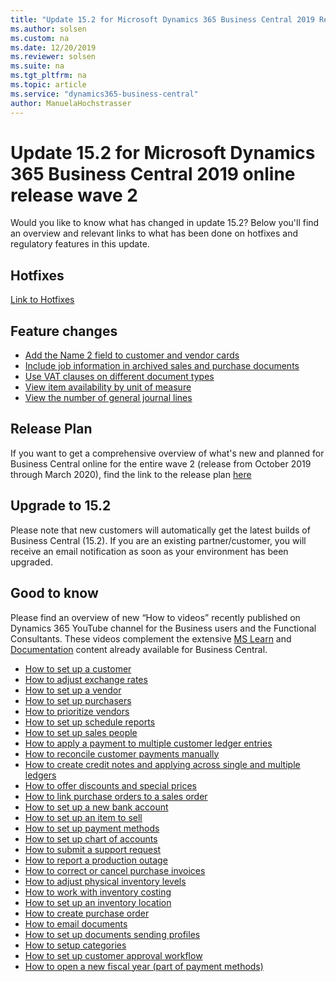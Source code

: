 ```yaml
---
title: "Update 15.2 for Microsoft Dynamics 365 Business Central 2019 Release Wave 2"
ms.author: solsen
ms.custom: na
ms.date: 12/20/2019
ms.reviewer: solsen
ms.suite: na
ms.tgt_pltfrm: na
ms.topic: article
ms.service: "dynamics365-business-central"
author: ManuelaHochstrasser
---
```


# Update 15.2 for Microsoft Dynamics 365 Business Central 2019 online release wave 2
Would you like to know what has changed in update 15.2? Below you'll find an overview and relevant links to what has been done on hotfixes and regulatory features in this update.

## Hotfixes
[Link to Hotfixes](https://support.microsoft.com/en-us/help/4533389)

## Feature changes
-	[Add the Name 2 field to customer and vendor cards](https://docs.microsoft.com/dynamics365-release-plan/2019wave2/dynamics365-business-central/add-name-2-field-customer-vendor-cards)
-	[Include job information in archived sales and purchase documents](https://docs.microsoft.com/dynamics365-release-plan/2019wave2/dynamics365-business-central/include-job-information-archived-sales-purchase-documents)
-	[Use VAT clauses on different document types](https://docs.microsoft.com/dynamics365-release-plan/2019wave2/dynamics365-business-central/use-vat-clauses-different-document-types)
-	[View item availability by unit of measure](https://docs.microsoft.com/dynamics365-release-plan/2019wave2/dynamics365-business-central/view-item-availability-unit-measure)
-	[View the number of general journal lines](https://docs.microsoft.com/dynamics365-release-plan/2019wave2/dynamics365-business-central/view-number-general-journal-lines)


## Release Plan
If you want to get a comprehensive overview of what's new and planned for Business Central online for the entire wave 2 (release from October 2019 through March 2020), find the link to the release plan [here](https://docs.microsoft.com/dynamics365-release-plan/2019wave2/dynamics365-business-central/planned-features) 

## Upgrade to 15.2
Please note that new customers will automatically get the latest builds of Business Central (15.2). If you are an existing partner/customer, you will receive an email notification as soon as your environment has been upgraded. 

## Good to know
Please find an overview of new “How to videos” recently published on Dynamics 365 YouTube channel for the Business users and the Functional Consultants. These videos complement the extensive [MS Learn](/learn/browse/?products=dynamics-business-central) and [Documentation](/dynamics365/business-central/index) content already available for Business Central.  

- [How to set up a customer](https://youtu.be/2ZKLMwzcUFI)
- [How to adjust exchange rates](https://youtu.be/TucRBwvBJGY)
- [How to set up a vendor](https://youtu.be/wOAWeOZxh48) 
- [How to set up purchasers](https://youtu.be/VCp0R-m9cx8)
- [How to prioritize vendors](https://youtu.be/4Qz_B42mIXk) 
- [How to set up schedule reports](https://youtu.be/iDQqyNzcRj8) 
- [How to set up sales people](https://youtu.be/6__g5OhwqbM)
- [How to apply a payment to multiple customer ledger entries](https://youtu.be/G4kthcv4xnU)
- [How to reconcile customer payments manually](https://youtu.be/Hu6-b1RfnMo)
- [How to create credit notes and applying across single and multiple ledgers](https://youtu.be/gqOi_DNNcrU)
- [How to offer discounts and special prices](https://youtu.be/oPTKmPP0qD4)
- [How to link purchase orders to a sales order](https://youtu.be/IiqNy1XezRU)
- [How to set up a new bank account](https://youtu.be/EMrICatp9kc)
- [How to set up an item to sell](https://youtu.be/sZceCyB01wY)
- [How to set up payment methods](https://youtu.be/24gGnS6TL6s)
- [How to set up chart of accounts](https://youtu.be/LM2daetVfiY)
- [How to submit a support request](https://youtu.be/PnqDsUi8yos)
- [How to report a production outage](https://youtu.be/iOFMnOxZ7es)
- [How to correct or cancel purchase invoices](https://youtu.be/zs1ZkrgLjas)
- [How to adjust physical inventory levels](https://youtu.be/oL7-P7xZuRQ) 
- [How to work with inventory costing](https://youtu.be/RzGhGFCCGLA)
- [How to set up an inventory location](https://youtu.be/e-P2K5S8_Ds)
- [How to create purchase order](https://youtu.be/MpziO7FX83A)
- [How to  email documents](https://youtu.be/1D1jCmeGYRU)
- [How to set up documents sending profiles](https://youtu.be/FaR5D8ckchA)
- [How to setup categories](https://youtu.be/XqXuODrY_5I)
- [How to set up customer approval workflow](https://youtu.be/IsdAsw-GEwo)
- [How to open a new fiscal year (part of payment methods)](https://youtu.be/E1P-EFHtYtc)
